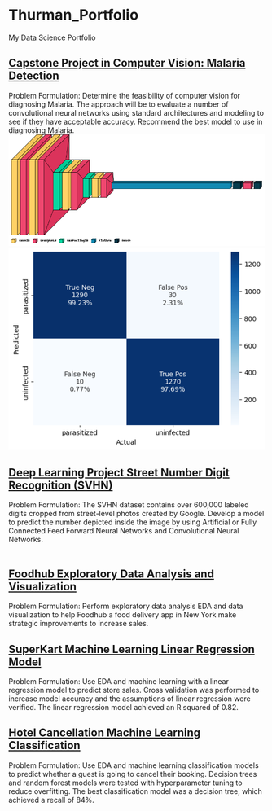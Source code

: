 # Thurman_Portfolio
My Data Science Portfolio

## [Capstone Project in Computer Vision: Malaria Detection](https://github.com/Thurmos/Thurman_Portfolio/blob/main/Thurman_Falk_Notebook_Malaria_Detection_Full_Code.ipynb)

Problem Formulation: Determine the feasibility of computer vision for diagnosing Malaria. The approach will be to evaluate a number of convolutional neural networks using standard architectures and modeling to see if they have acceptable accuracy. Recommend the best model to use in diagnosing Malaria. 
![](assets/img/Malaria%20Model%20Structure.png)![](assets/img/Malaria%20CF.png)

## [Deep Learning Project Street Number Digit Recognition (SVHN)](https://github.com/Thurmos/Thurman_Portfolio/blob/main/Thurman_Falk_High_Code_SVHN_Digit_Recognition.ipynb)

Problem Formulation: The SVHN dataset contains over 600,000 labeled digits cropped from street-level photos created by Google. Develop a model to predict the number depicted inside the image by using Artificial or Fully Connected Feed Forward Neural Networks and Convolutional Neural Networks.  
![]() ![]()

## [Foodhub Exploratory Data Analysis and Visualization](https://github.com/Thurman-Falk/Thurman_Portfolio/blob/main/FDS_Project_LearnerNotebook_FullCode.ipynb)
Problem Formulation: Perform exploratory data analysis EDA and data visualization to help Foodhub a food delivery app in New York make strategic improvements to increase sales.
![]()

## [SuperKart Machine Learning Linear Regression Model](https://github.com/Thurman-Falk/Thurman_Portfolio/blob/main/SuperKart_Linear_Regression.ipynb)
Problem Formulation:  Use EDA and machine learning with a linear regression model to predict store sales.  Cross validation was performed to increase model accuracy and the assumptions of linear regression were verified. The linear regression model achieved an R squared of 0.82.

## [Hotel Cancellation Machine Learning Classification](https://github.com/Thurman-Falk/Thurman_Portfolio/blob/main/Hotel_Booking_Cancellation_Prediction.ipynb)
Problem Formulation:  Use EDA and machine learning classification models to predict whether a guest is going to cancel their booking.  Decision trees and random forest models were tested with hyperparameter tuning to reduce overfitting. The best classification model was a decision tree, which achieved a recall of 84%.
![]()
